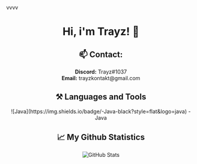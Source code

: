 vvvv<div align="center">
<h1>Hi, i'm Trayz! 👋</h2>
<h2>📫 Contact:</h2>
  <b>Discord:</b> Trayz#1037<br>
  <b>Email:</b> trayzkontakt@gmail.com<br>

<h2>⚒ Languages and Tools</h2>
  ![Java](https://img.shields.io/badge/-Java-black?style=flat&logo=java)
- Java
<h2>📈 My Github Statistics</h2>
    <p >
        <img alt = "GitHub Stats" src="https://github-readme-stats.vercel.app/api?username=Trayzik&show_icons=true&hide=issues&icon_color=000000&hide_border=true&title_color=cb1aad&text_color=fff&show_icons=true&theme=dark">
    </p>
</div>
